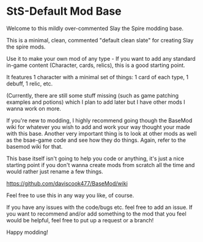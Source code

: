 # StS-Default Mod Base

Welcome to this mildly over-commented Slay the Spire modding base. 

This is a minimal, clean, commented "default clean slate" for creating Slay the spire mods. 

Use it to make your own mod of any type - If you want to add any standard in-game content (Character, cards, relics), this is a good starting point.

It features 1 character with a minimal set of things: 1 card of each type, 1 debuff, 1 relic, etc.

(Currently, there are still some stuff missing (such as game patching examples and potions) which I plan to add later but I have other mods I wanna work on more.

If you're new to modding, I highly recommend going though the BaseMod wiki for whatever you wish to add and work your way thought your made with this base. Another very important thing is to look at other mods as well as the bsae-game code and see how they do things. Again, refer to the basemod wiki for that.

This base itself isn't going to help you code or anything, it's just a nice starting point if you don't wanna create mods from scratch all the time and would rather just rename a few things.

https://github.com/daviscook477/BaseMod/wiki

Feel free to use this in any way you like, of course. 

If you have any issues with the code/bugs etc. feel free to add an issue.
If you want to recommend and/or add something to the mod that you feel would be helpful, feel free to put up a request or a branch!

Happy modding!
